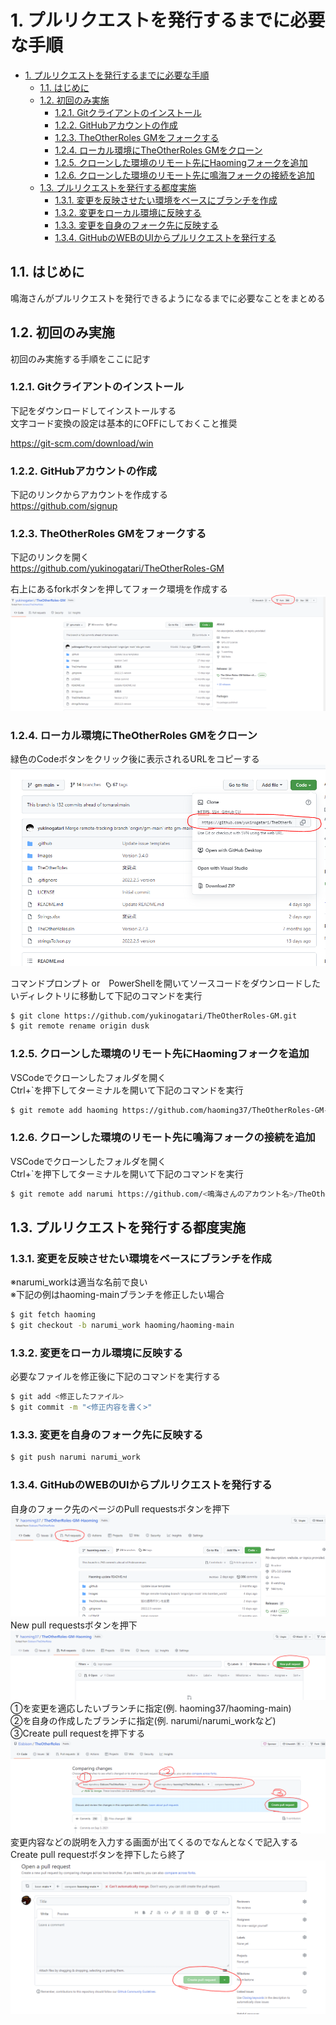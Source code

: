 # 1. プルリクエストを発行するまでに必要な手順

<!-- TOC -->

- [1. プルリクエストを発行するまでに必要な手順](#1-プルリクエストを発行するまでに必要な手順)
	- [1.1. はじめに](#11-はじめに)
	- [1.2. 初回のみ実施](#12-初回のみ実施)
		- [1.2.1. Gitクライアントのインストール](#121-gitクライアントのインストール)
		- [1.2.2. GitHubアカウントの作成](#122-githubアカウントの作成)
		- [1.2.3. TheOtherRoles GMをフォークする](#123-theotherroles-gmをフォークする)
		- [1.2.4. ローカル環境にTheOtherRoles GMをクローン](#124-ローカル環境にtheotherroles-gmをクローン)
		- [1.2.5. クローンした環境のリモート先にHaomingフォークを追加](#125-クローンした環境のリモート先にhaomingフォークを追加)
		- [1.2.6. クローンした環境のリモート先に鳴海フォークの接続を追加](#126-クローンした環境のリモート先に鳴海フォークの接続を追加)
	- [1.3. プルリクエストを発行する都度実施](#13-プルリクエストを発行する都度実施)
		- [1.3.1. 変更を反映させたい環境をベースにブランチを作成](#131-変更を反映させたい環境をベースにブランチを作成)
		- [1.3.2. 変更をローカル環境に反映する](#132-変更をローカル環境に反映する)
		- [1.3.3. 変更を自身のフォーク先に反映する](#133-変更を自身のフォーク先に反映する)
		- [1.3.4. GitHubのWEBのUIからプルリクエストを発行する](#134-githubのwebのuiからプルリクエストを発行する)

<!-- /TOC -->

## 1.1. はじめに
鳴海さんがプルリクエストを発行できるようになるまでに必要なことをまとめる


## 1.2. 初回のみ実施
初回のみ実施する手順をここに記す
### 1.2.1. Gitクライアントのインストール
下記をダウンロードしてインストールする  
文字コード変換の設定は基本的にOFFにしておくこと推奨   

https://git-scm.com/download/win

### 1.2.2. GitHubアカウントの作成
下記のリンクからアカウントを作成する  
https://github.com/signup

### 1.2.3. TheOtherRoles GMをフォークする
下記のリンクを開く  
https://github.com/yukinogatari/TheOtherRoles-GM  

右上にあるforkボタンを押してフォーク環境を作成する
![images/1.png](images/1.png)
### 1.2.4. ローカル環境にTheOtherRoles GMをクローン
緑色のCodeボタンをクリック後に表示されるURLをコピーする
![images/2.png](images/2.png)

コマンドプロンプト or　PowerShellを開いてソースコードをダウンロードしたいディレクトリに移動して下記のコマンドを実行
```bash
$ git clone https://github.com/yukinogatari/TheOtherRoles-GM.git
$ git remote rename origin dusk
```
### 1.2.5. クローンした環境のリモート先にHaomingフォークを追加
VSCodeでクローンしたフォルダを開く    
Ctrl+`を押下してターミナルを開いて下記のコマンドを実行
```bash
$ git remote add haoming https://github.com/haoming37/TheOtherRoles-GM-Haoming.git
```
### 1.2.6. クローンした環境のリモート先に鳴海フォークの接続を追加
VSCodeでクローンしたフォルダを開く    
Ctrl+`を押下してターミナルを開いて下記のコマンドを実行
```bash
$ git remote add narumi https://github.com/<鳴海さんのアカウント名>/TheOtherRoles-GM.git
```

## 1.3. プルリクエストを発行する都度実施

### 1.3.1. 変更を反映させたい環境をベースにブランチを作成
※narumi_workは適当な名前で良い  
※下記の例はhaoming-mainブランチを修正したい場合
```bash
$ git fetch haoming
$ git checkout -b narumi_work haoming/haoming-main
```

### 1.3.2. 変更をローカル環境に反映する
必要なファイルを修正後に下記のコマンドを実行する
```bash
$ git add <修正したファイル>
$ git commit -m "<修正内容を書く>"
```

### 1.3.3. 変更を自身のフォーク先に反映する
```bash
$ git push narumi narumi_work
```

### 1.3.4. GitHubのWEBのUIからプルリクエストを発行する
自身のフォーク先のページのPull requestsボタンを押下  
![images/3.png](images/3.png)
New pull requestsボタンを押下  
![images/4.png](images/4.png)
①を変更を適応したいブランチに指定(例. haoming37/haoming-main)  
②を自身の作成したブランチに指定(例. narumi/narumi_workなど)  
③Create pull requestを押下する  
![images/5.png](images/5.png)
変更内容などの説明を入力する画面が出てくるのでなんとなくで記入する  
Create pull requestボタンを押下したら終了  
![images/6.png](images/6.png)
